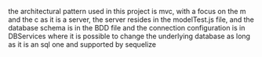 the architectural pattern used in this project is mvc, with a focus on the m and the c as it is a server, the server resides in the modelTest.js file, and the database schema is in the BDD file
 and the connection configuration is in DBServices where it is possible to change the underlying database as long as it is an sql one and supported by sequelize
